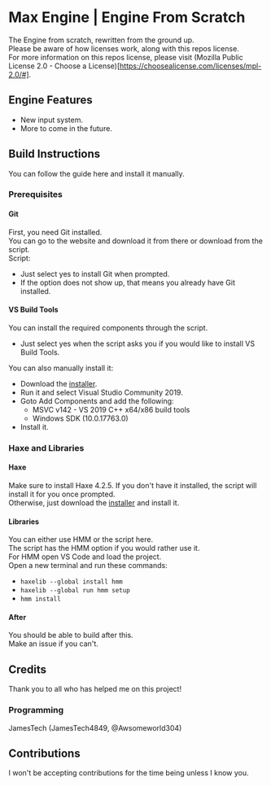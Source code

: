 # Max Engine | Engine From Scratch
The Engine from scratch, rewritten from the ground up.\
Please be aware of how licenses work, along with this repos license.\
For more information on this repos license, please visit (Mozilla Public License 2.0 - Choose a License)[https://choosealicense.com/licenses/mpl-2.0/#].
## Engine Features
- New input system.
- More to come in the future.
## Build Instructions
You can follow the guide here and install it manually.
### Prerequisites
#### Git
First, you need Git installed.\
You can go to the website and download it from there or download from the script.\
Script:
- Just select yes to install Git when prompted.
- If the option does not show up, that means you already have Git installed.
#### VS Build Tools
You can install the required components through the script.
- Just select yes when the script asks you if you would like to install VS Build Tools.
<!---->
You can also manually install it: 
- Download the [installer](https://download.visualstudio.microsoft.com/download/pr/3105fcfe-e771-41d6-9a1c-fc971e7d03a7/8eb13958dc429a6e6f7e0d6704d43a55f18d02a253608351b6bf6723ffdaf24e/vs_Community.exe).
- Run it and select Visual Studio Community 2019.
- Goto Add Components and add the following:
  - MSVC v142 - VS 2019 C++ x64/x86 build tools
  - Windows SDK (10.0.17763.0)
- Install it.
### Haxe and Libraries
#### Haxe
Make sure to install Haxe 4.2.5.
If you don't have it installed, the script will install it for you once prompted.\
Otherwise, just download the [installer](https://haxe.org/download/file/4.2.5/haxe-4.2.5-win64.exe/) and install it.
#### Libraries
You can either use HMM or the script here.\
The script has the HMM option if you would rather use it.\
For HMM open VS Code and load the project.\
Open a new terminal and run these commands:
- ```haxelib --global install hmm```
- ```haxelib --global run hmm setup```
- ```hmm install```
#### After
You should be able to build after this.\
Make an issue if you can't.
## Credits
Thank you to all who has helped me on this project!
### Programming
JamesTech (JamesTech4849, @Awsomeworld304)
## Contributions
I won't be accepting contributions for the time being unless I know you.